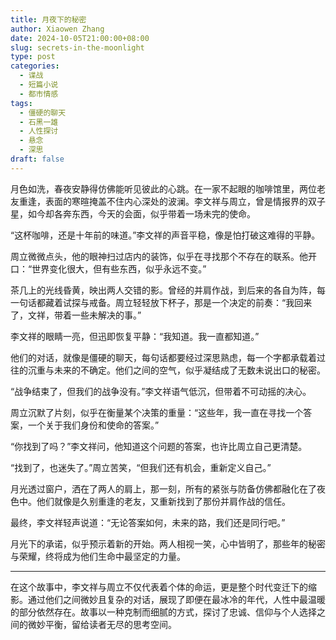 ```yaml
---
title: 月夜下的秘密
author: Xiaowen Zhang
date: 2024-10-05T21:00:00+08:00
slug: secrets-in-the-moonlight
type: post
categories:
  - 谍战
  - 短篇小说
  - 都市情感
tags:
  - 僵硬的聊天
  - 石黑一雄
  - 人性探讨
  - 悬念
  - 深思
draft: false
---
```


月色如洗，春夜安静得仿佛能听见彼此的心跳。在一家不起眼的咖啡馆里，两位老友重逢，表面的寒暄掩盖不住内心深处的波澜。李文祥与周立，曾是情报界的双子星，如今却各奔东西，今天的会面，似乎带着一场未完的使命。

“这杯咖啡，还是十年前的味道。”李文祥的声音平稳，像是怕打破这难得的平静。

周立微微点头，他的眼神扫过店内的装饰，似乎在寻找那个不存在的联系。他开口：“世界变化很大，但有些东西，似乎永远不变。”

茶几上的光线昏黄，映出两人交错的影。曾经的并肩作战，到后来的各自为阵，每一句话都藏着试探与戒备。周立轻轻放下杯子，那是一个决定的前奏：“我回来了，文祥，带着一些未解决的事。”

李文祥的眼睛一亮，但迅即恢复平静：“我知道。我一直都知道。”

他们的对话，就像是僵硬的聊天，每句话都要经过深思熟虑，每一个字都承载着过往的沉重与未来的不确定。他们之间的空气，似乎凝结成了无数未说出口的秘密。

“战争结束了，但我们的战争没有。”李文祥语气低沉，但带着不可动摇的决心。

周立沉默了片刻，似乎在衡量某个决策的重量：“这些年，我一直在寻找一个答案，一个关于我们身份和使命的答案。”

“你找到了吗？”李文祥问，他知道这个问题的答案，也许比周立自己更清楚。

“找到了，也迷失了。”周立苦笑，“但我们还有机会，重新定义自己。”

月光透过窗户，洒在了两人的肩上，那一刻，所有的紧张与防备仿佛都融化在了夜色中。他们就像是久别重逢的老友，又重新找到了那份并肩作战的信任。

最终，李文祥轻声说道：“无论答案如何，未来的路，我们还是同行吧。”

月光下的承诺，似乎预示着新的开始。两人相视一笑，心中皆明了，那些年的秘密与荣耀，终将成为他们生命中最坚定的力量。

---

在这个故事中，李文祥与周立不仅代表着个体的命运，更是整个时代变迁下的缩影。通过他们之间微妙且复杂的对话，展现了即便在最冰冷的年代，人性中最温暖的部分依然存在。故事以一种克制而细腻的方式，探讨了忠诚、信仰与个人选择之间的微妙平衡，留给读者无尽的思考空间。